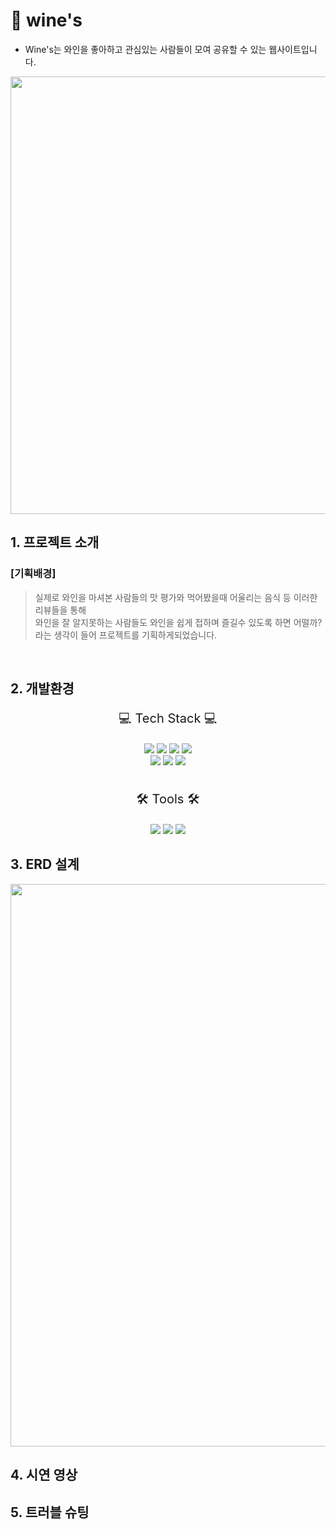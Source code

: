 # 🍷 wine's
- Wine's는 와인을 좋아하고 관심있는 사람들이 모여 공유할 수 있는 웹사이트입니다.
<p align="center"><img width="700" src="https://github.com/winesProject/wines/assets/133175842/38a04926-d61b-4ceb-893c-c65b0d799f79"></p>

## 1. 프로젝트 소개
### [기획배경]
> 실제로 와인을 마셔본 사람들의 맛 평가와 먹어봤을때 어울리는 음식 등 이러한 리뷰들을 통해 </br>와인을 잘 알지못하는 사람들도
> 와인을 쉽게 접하며 즐길수 있도록 하면 어떨까? 라는 생각이 들어 프로젝트를 기획하게되었습니다.
</br>

## 2. 개발환경
<div align="center">
<p style="font-size:20px;">💻 Tech Stack 💻</p>
<img src="https://img.shields.io/badge/HTML5-E34F26?style=flat&logo=HTML5&logoColor=white"/>
<img src="https://img.shields.io/badge/Tailwindcss-06B6D4?style=flat&logo=Tailwindcss&logoColor=white"/>
<img src="https://img.shields.io/badge/JavaScript-f7df1e?style=flat&logo=JavaScript&logoColor=white"/>
<img src="https://img.shields.io/badge/Java-007396?style=flat&logo=Java&logoColor=white"/>
<br/>
<img src="https://img.shields.io/badge/mariadb-003545?style=flat&logo=mariadb&logoColor=white"/>
<img src="https://img.shields.io/badge/MySQL-4479a1?style=flat&logo=mysql&logoColor=white"/> 
<img src="https://img.shields.io/badge/Springboot-6DB33F?style=flat&logo=Springboot&logoColor=white"/>

<br/>
<br/>
  
<p style="font-size:20px;">🛠 Tools 🛠</p>
<img src="https://img.shields.io/badge/GitHub-181717?style=flat&logo=GitHub&181717=white"/>
<img src="https://img.shields.io/badge/intellijidea-000000?style=flat&logo=intellijidea&logoColor=white">
<img src="https://img.shields.io/badge/dbeaver-382923?style=flat&logo=dbeaver&logoColor=white">
</div>

## 3. ERD 설계
<p align="center"><img width="900" src="https://github.com/winesProject/wines/assets/133175842/34e4b2cd-c5a7-4591-9a34-5d633dfe5956"></p>

## 4. 시연 영상

## 5. 트러블 슈팅
